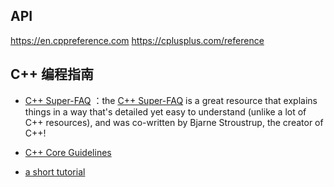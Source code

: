 ## API
https://en.cppreference.com
https://cplusplus.com/reference


## C++ 编程指南
- [C++ Super-FAQ](https://isocpp.org/faq) ：the [C++ Super-FAQ](https://isocpp.org/faq) is a great resource that explains things in a way that's detailed yet easy to understand (unlike a lot of C++ resources), and was co-written by Bjarne Stroustrup, the creator of C++!
- [C++ Core Guidelines](http://isocpp.github.io/CppCoreGuidelines/CppCoreGuidelines)

- [a short tutorial](https://www.thegeekstuff.com/2016/02/c-plus-plus-11/)